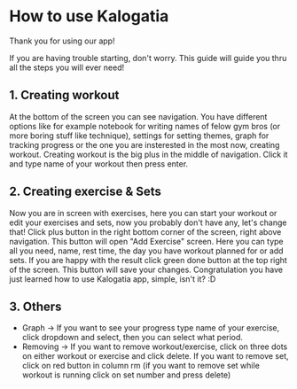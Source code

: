 # How to use Kalogatia

Thank you for using our app!

If you are having trouble starting, don't worry. This guide will guide you thru all the steps you will ever need!

## 1. Creating workout
At the bottom of the screen you can see navigation. You have different options like for example notebook for writing names of felow gym bros (or more boring stuff like technique), settings for setting themes, graph for tracking progress or the one you are insterested in the most now, creating workout.
Creating workout is the big plus in the middle of navigation. Click it and type name of your workout then press enter.

## 2. Creating exercise & Sets
Now you are in screen with exercises, here you can start your workout or edit your exercises and sets, now you probably don't have any, let's change that!
Click plus button in the right bottom corner of the screen, right above navigation. This button will open "Add Exercise" screen.
Here you can type all you need, name, rest time, the day you have workout planned for or add sets. If you are happy with the result click green done button at the top right of the screen. This button will save your changes.
Congratulation you have just learned how to use Kalogatia app, simple, isn't it? :D

## 3. Others
- Graph -> If you want to see your progress type name of your exercise, click dropdown and select, then you can select what period.
- Removing -> If you want to remove workout/exercise, click on three dots on either workout or exercise and click delete. If you want to remove set, click on red button in column rm (if you want to remove set while workout is running click on set number and press delete)
